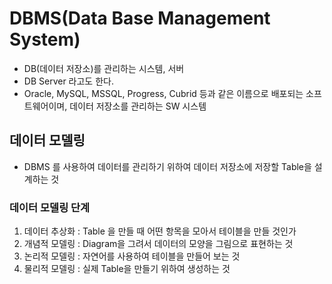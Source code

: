 # DBMS(Data Base Management System)

- DB(데이터 저장소)를 관리하는 시스템, 서버
- DB Server 라고도 한다.
- Oracle, MySQL, MSSQL, Progress, Cubrid 등과 같은 이름으로 배포되는 소프트웨어이며, 데이터 저장소를 관리하는 SW 시스템

## 데이터 모델링

- DBMS 를 사용하여 데이터를 관리하기 위하여 데이터 저장소에 저장할 Table을 설계하는 것

### 데이터 모델링 단계

1. 데이터 추상화 : Table 을 만들 때 어떤 항목을 모아서 테이블을 만들 것인가
2. 개념적 모델링 : Diagram을 그려서 데이터의 모양을 그림으로 표현하는 것
3. 논리적 모델링 : 자연어를 사용하여 테이블을 만들어 보는 것
4. 물리적 모델링 : 실제 Table을 만들기 위하여 생성하는 것
